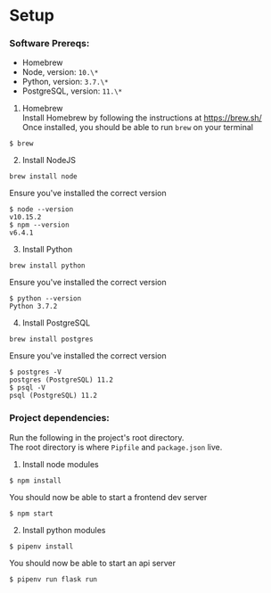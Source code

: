 # Setup
### Software Prereqs:
- Homebrew
- Node, version: `10.\*`
- Python, version: `3.7.\*`
- PostgreSQL, version: `11.\*`

1. Homebrew  
Install Homebrew by following the instructions at <https://brew.sh/>  
Once installed, you should be able to run `brew` on your terminal  
```
$ brew
```
2. Install NodeJS  
```
brew install node
```  
Ensure you've installed the correct version  
```
$ node --version
v10.15.2
$ npm --version
v6.4.1
```
3. Install Python  
```
brew install python
```  
Ensure you've installed the correct version  
```
$ python --version
Python 3.7.2
```

4. Install PostgreSQL  
```
brew install postgres
```
Ensure you've installed the correct version
```
$ postgres -V
postgres (PostgreSQL) 11.2
$ psql -V
psql (PostgreSQL) 11.2
```

### Project dependencies:  
Run the following in the project's root directory.  
The root directory is where `Pipfile` and `package.json` live.
1. Install node modules  
```
$ npm install
```
You should now be able to start a frontend dev server
```
$ npm start
```

2. Install python modules  
```
$ pipenv install
```
You should now be able to start an api server
```
$ pipenv run flask run
```
